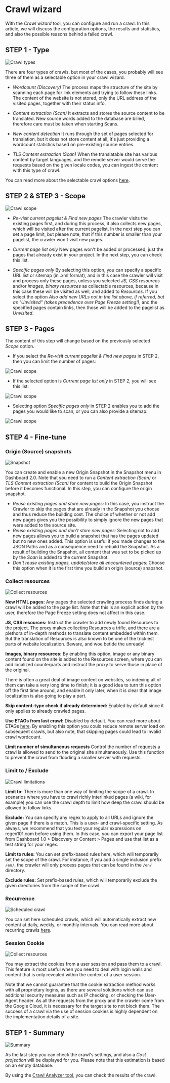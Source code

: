 # Crawl wizard

With the _Crawl wizard_ tool, you can configure and run a crawl. In this article, we will discuss the configuration options, the results and statistics, and also the possible reasons behind a failed crawl.

## STEP 1 - Type

![Crawl types](/img/dashboard2/crawl_step_1.png)

There are four types of crawls, but most of the cases, you probably will see three of them as a selectable option in your crawl wizard.

- *Wordcount (Discovery)*
  The process maps the structure of the site by scanning each page for link elements and trying to follow these links. The content of the website is not stored, only the URL address of the visited pages, together with their status info.

- *Content extraction (Scan)*
  It extracts and stores the source content to be translated. New source words added to the database are billed, therefore care must be taken when starting Scans.

- *New content detection*
  It runs through the set of pages selected for translation, but it does not store content at all, it's just providing a wordcount statistics based on pre-existing source entries.

- *TLS Content extraction (Scan)*
  When the translatable site has various content by target languages, and the remote server would serve the requests based on the given locale codes, you can ingest the content with this type of crawl.

You can read more about the selectable crawl options [here](/crawl.html).


## STEP 2 & STEP 3 - Scope

![Crawl scope](/img/dashboard2/crawl_step_2.png)

- *Re-visit current pagelist & Find new pages*
  The crawler visits the existing pages first, and during this process, it also collects new pages, which will be visited after the current pagelist. In the next step you can set a page limit, but please note, that if this number is smaller than your pagelist, the crawler won't visit new pages.  

- *Current page list only*
  New pages won't be added or processed, just the pages that already exist in your project. In the next step, you can check this list.

- *Specific pages only*
  By selecting this option, you can specify a specific URL list or sitemap (in .xml format), and in this case the crawler will visit and process only these pages, unless you selected _JS, CSS resources_ and/or _images, binary resources_ as collectable resources, because in this case these will be visited as well, and added to _Resources_.
  If you select the option _Also add new URLs not in the list above, if referred, but as "Unvisited" (takes precedence over Page Freeze setting!)_, and the specified pages contain links, then those will be added to the pagelist as _Unvisited_.

## STEP 3 - Pages

The content of this step will change based on the previously selected _Scope_ option.

- If you select the _Re-visit current pagelist & Find new pages_ in STEP 2, then you can limit the number of pages:

![Crawl scope](/img/dashboard2/crawl_step_3_pages.png)

- If the selected option is _Current page list only_ in STEP 2, you will see this list:

![Crawl scope](/img/dashboard2/crawl_step_3_pageslist.png)

- Selecting option _Specific pages only_ in STEP 2 enables you to add the pages you would like to scan, or you can also provide a sitemap:

![Crawl scope](/img/dashboard2/crawl_step_3_pages.png)


## STEP 4 - Fine-tune

### Origin (Source) snapshots

![Snapshot](/img/dashboard2/crawl_step_4_origin_snapshot.png)

You can create and enable a new Origin Snapshot in the Snapshot menu in Dashboard 2.0. Note that you need to run a _Content extraction (Scan)_ or _TLS Content extraction (Scan)_ for content to build the Origin Snapshot before it becomes functional. In this step, you can configure the origin snapshot.

- *Reuse existing pages and store new pages:* In this case, you instruct the Crawler to skip the pages that are already in the Snapshot you choose and thus reduce the building cost. The choice of whether or not add new pages gives you the possibility to simply ignore the new pages that were added to the source site.
- *Reuse existing pages and don't store new pages:* Selecting not to add new pages allows you to build a snapshot that has the pages updated but no new ones added. This option is useful if you made changes to the JSON Paths and as a consequence need to rebuild the Snapshot. As a result of building the Snapshot, all content that was set to be picked up by the _Scan_ is added to the current Snapshot.
- *Don't reuse existing pages, update/store all encountered pages:* Choose this option when it is the first time you build an origin (source) snapshot.

### Collect resources

![Collect resources](/img/dashboard2/crawl_step_4_collect.png)

**New HTML pages:** Any pages the selected crawling process finds during a crawl will be added to the page list. Note that this is an explicit action by the user, therefore the Page Freeze setting does not affect in this case.

**JS, CSS resources:** Instruct the crawler to add newly found Resources to the project. The proxy makes collecting Resources a trifle, and there are a plethora of in-depth methods to translate content embedded within them. But the translation of Resources is also known to be one of the trickiest parts of website localization. Beware, and woe betide the unready!

**Images, binary resources:** By enabling this option, image or any binary content found on the site is added to the Resources screen, where you can add localized counterparts and instruct the proxy to serve those in place of the original.

There is often a great deal of image content on websites, so indexing all of them can take a very long time to finish; it is a good idea to turn this option off the first time around, and enable it only later, when it is clear that image localization is also going to play a part.

**Skip content-type check if already determined:** Enabled by default since it only applies to already crawled pages.

**Use ETAGs from last crawl:** Disabled by default. You can read more about ETAGs [here](https://developer.mozilla.org/en-US/docs/Web/HTTP/Headers/ETag). By enabling this option you could reduce remote server load on subsequent crawls, but also note, that skipping pages could lead to invalid crawl wordcount.

**Limit number of simultaneous requests** Control the number of requests a crawl is allowed to send to the original site simultaneously. Use this function to prevent the crawl from flooding a smaller server with requests.

### Limit to / Exclude

![Crawl limitations](/img/dashboard2/crawl_step_4_limit.png)

**Limit to:** There is more than one way of limiting the scope of a crawl. In scenarios where you have to crawl richly interlinked pages (a wiki, for example) you can use the crawl depth to limit how deep the crawl should be allowed to follow links.

**Exclude:** You can specify any regex to apply to all URLs and ignore the given page if there is a match. This is a user- and crawl-specific setting. As always, we recommend that you test your regular expressions on regex101.com before using them. In this case, you can export your page list from Dashboard 1.0 > Discovery or Content > Pages and use that list as a test string for your regex.

**Limit to rules:** You can set prefix-based rules here, which will temporarily set the scope of the crawl. For instance, if you add a single inclusion prefix `/en/`, the crawler will only process pages that can be found in the `/en/` directory.

**Exclude rules:** Set prefix-based rules, which will temporarily exclude the given directories from the scope of the crawl.

### Recurrence

![Scheduled crawl](/img/dashboard2/crawl_step_4_recurrance.png)

You can set here scheduled crawls, which will automatically extract new content at daily, weekly, or monthly intervals. You can read more about recurring crawls [here](recurringcrawl.html).

### Session Cookie

![Collect resources](/img/dashboard2/crawl_step_4_cookie.png)

You may extract the cookies from a user session and pass them to a crawl. This feature is most useful when you need to deal with login walls and content that is only revealed within the context of a user session.

Note that we cannot guarantee that the cookie extraction method works with all proprietary logins, as there are several solutions which can use additional security measures such as IP checking, or checking the User-Agent header. As all the requests from the proxy and the crawler come from the Google Cloud, it is necessary for the target site to not block them. The success of a crawl via the use of session cookies is highly dependent on the implementation details of a site.


## STEP 1 - Summary

![Summary](/img/dashboard2/crawl_step_5.png)

As the last step you can check the crawl's settings, and also a _Cost projection_ will be displayed for you. Please note that this estimation is based on an empty database.

By using the [Crawl Analyzer tool](../crawlanalyzer.html), you can check the results of the crawl.
